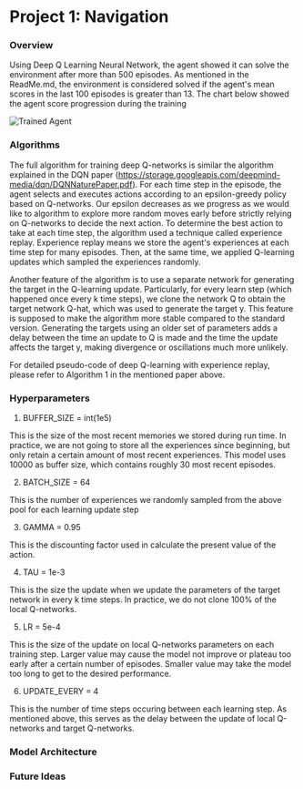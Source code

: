 [//]: # (Image References)

[image1]: https://user-images.githubusercontent.com/10624937/42135619-d90f2f28-7d12-11e8-8823-82b970a54d7e.gif "Trained Agent"

# Project 1: Navigation

### Overview

Using Deep Q Learning Neural Network, the agent showed it can solve the environment after more than 500 episodes. As mentioned in the ReadMe.md, the environment is considered solved if the agent's mean scores in the last 100 episodes is greater than 13. The chart below showed the agent score progression during the training

![Trained Agent][image1]

### Algorithms

The full algorithm for training deep Q-networks is similar the algorithm explained in the DQN paper (https://storage.googleapis.com/deepmind-media/dqn/DQNNaturePaper.pdf). For each time step in the episode, the agent selects and executes actions according to an epsilon-greedy policy based on Q-networks. Our epsilon decreases as we progress as we would like to algorithm to explore more random moves early before strictly relying on Q-networks to decide the next action. To determine the best action to take at each time step, the algorithm used a technique called experience replay. Experience replay means we store the agent's experiences at each time step for many episodes. Then, at the same time, we applied Q-learning updates which sampled the experiences randomly.

Another feature of the algorithm is to use a separate network for generating the target in the Q-learning update. Particularly, for every learn step (which happened once every k time steps), we clone the network Q to obtain the target network Q-hat, which was used to generate the target y. This feature is supposed to make the algorithm more stable compared to the standard version. Generating the targets using an older set of parameters adds a delay between the time an update to Q is made and the time the update affects the target y, making divergence or oscillations much more unlikely.

For detailed pseudo-code of deep Q-learning with experience replay, please refer to Algorithm 1 in the mentioned paper above.


### Hyperparameters

1. BUFFER_SIZE = int(1e5)

This is the size of the most recent memories we stored during run time. In practice, we are not going to store all the experiences since beginning, but only retain a certain amount of most recent experiences. This model uses 10000 as buffer size, which contains roughly 30 most recent episodes.

2. BATCH_SIZE = 64

This is the number of experiences we randomly sampled from the above pool for each learning update step

3. GAMMA = 0.95

This is the discounting factor used in calculate the present value of the action. 

4. TAU  = 1e-3

This is the size the update when we update the parameters of the target network in every k time steps. In practice, we do not clone 100% of the local Q-networks.

5. LR = 5e-4

This is the size of the update on local Q-networks parameters on each training step. Larger value may cause the model not improve or plateau too early after a certain number of episodes. Smaller value may take the model too long to get to the desired performance.

6. UPDATE_EVERY = 4

This is the number of time steps occuring between each learning step. As mentioned above, this serves as the delay between the update of local Q-networks and target Q-networks.

### Model Architecture

### Future Ideas

